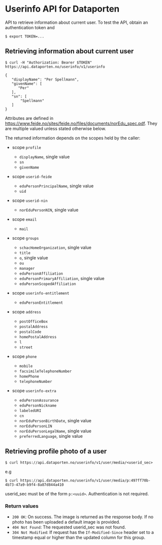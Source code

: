 # Userinfo API for Dataporten

API to retrieve information about current user. To test the API, obtain an authentication token and

    $ export TOKEN=...

## Retrieving information about current user

    $ curl -H "Authorization: Bearer $TOKEN" https://api.dataporten.no/userinfo/v1/userinfo

    {
       "displayName": "Per Spellmann",
       "givenName": [
          "Per"
       ],
       "sn": [
           "Spellmann"
       ]
    }


Attributes are defined in
https://www.feide.no/sites/feide.no/files/documents/norEdu_spec.pdf. They
are multiple valued unless stated otherwise below.

The returned information depends on the scopes held by the caller:

- scope `profile`

  - `displayName`, single value
  - `sn`
  - `givenName`

- scope `userid-feide`

  - `eduPersonPrincipalName`, single value
  - `uid`

- scope `userid-nin`

  - `norEduPersonNIN`, single value

- scope `email`

  - `mail`

- scope `groups`

  - `schacHomeOrganization`, single value
  - `title`
  - `o`, single value
  - `ou`
  - `manager`
  - `eduPersonAffiliation`
  - `eduPersonPrimaryAffiliation`, single value
  - `eduPersonScopedAffiliation`

- scope `userinfo-entitlement`

  - `eduPersonEntitlement`

- scope `address`

  - `postOfficeBox`
  - `postalAddress`
  - `postalCode`
  - `homePostalAddress`
  - `l`
  - `street`

- scope `phone`

  - `mobile`
  - `facsimileTelephoneNumber`
  - `homePhone`
  - `telephoneNumber`

- scope `userinfo-extra`

  - `eduPersonAssurance`
  - `eduPersonNickname`
  - `labeledURI`
  - `cn`
  - `norEduPersonBirthDate`, single value
  - `norEduPersonLIN`
  - `norEduPersonLegalName`, single value
  - `preferredLanguage`, single value


## Retrieving profile photo of a user

    $ curl https://api.dataporten.no/userinfo/v1/user/media/<userid_sec>

e.g

    $ curl https://api.dataporten.no/userinfo/v1/user/media/p:497ff70b-4b73-47a9-b9f4-8a87d844a410

userid_sec must be of the form `p:<uuid>`. Authentication is not required.

### Return values

- `200 OK`: On success. The image is returned as the response body. If no photo
  has been uploaded a default image  is provided.
- `404 Not Found`: The requested userid_sec was not found.
- `304 Not Modified`: If request has the `If-Modified-Since` header set to a timestamp equal or higher than the updated column for this group.
